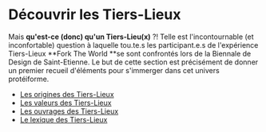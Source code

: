 # Découvrir les Tiers-Lieux

Mais **qu'est-ce \(donc\) qu'un Tiers-Lieu\(x\)** ?! Telle est l'incontournable \(et inconfortable\) question à laquelle tou.te.s les participant.e.s de l'expérience Tiers-Lieux **Fork The World **se sont confrontés lors de la Biennale de Design de Saint-Etienne. Le but de cette section est précisément de donner un premier recueil d'éléments pour s'immerger dans cet univers protéiforme.

* [Les origines des Tiers-Lieux](https://nicolasloubet.gitbooks.io/fork-the-world/content/chapter1/les-origines.html)
* [Les valeurs des Tiers-Lieux](https://nicolasloubet.gitbooks.io/fork-the-world/content/chapter1/les-valeurs.html)
* [Les ouvrages des Tiers-Lieux](https://nicolasloubet.gitbooks.io/fork-the-world/content/chapter1/les-ouvrages.html)
* [Le lexique des Tiers-Lieux](https://nicolasloubet.gitbooks.io/fork-the-world/content/lexique.html)



